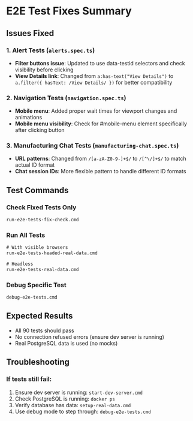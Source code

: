 # E2E Test Fixes Summary

## Issues Fixed

### 1. Alert Tests (`alerts.spec.ts`)
- **Filter buttons issue**: Updated to use data-testid selectors and check visibility before clicking
- **View Details link**: Changed from `a:has-text("View Details")` to `a.filter({ hasText: /View Details/ })` for better compatibility

### 2. Navigation Tests (`navigation.spec.ts`) 
- **Mobile menu**: Added proper wait times for viewport changes and animations
- **Mobile menu visibility**: Check for #mobile-menu element specifically after clicking button

### 3. Manufacturing Chat Tests (`manufacturing-chat.spec.ts`)
- **URL patterns**: Changed from `/[a-zA-Z0-9-]+$/` to `/[^\/]+$/` to match actual ID format
- **Chat session IDs**: More flexible pattern to handle different ID formats

## Test Commands

### Check Fixed Tests Only
```cmd
run-e2e-tests-fix-check.cmd
```

### Run All Tests
```cmd
# With visible browsers
run-e2e-tests-headed-real-data.cmd

# Headless
run-e2e-tests-real-data.cmd
```

### Debug Specific Test
```cmd
debug-e2e-tests.cmd
```

## Expected Results
- All 90 tests should pass
- No connection refused errors (ensure dev server is running)
- Real PostgreSQL data is used (no mocks)

## Troubleshooting

### If tests still fail:
1. Ensure dev server is running: `start-dev-server.cmd`
2. Check PostgreSQL is running: `docker ps`
3. Verify database has data: `setup-real-data.cmd`
4. Use debug mode to step through: `debug-e2e-tests.cmd`